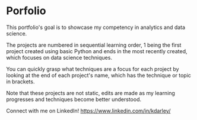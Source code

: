 # Porfolio
This portfolio's goal is to showcase my competency in analytics and data science. 

The projects are numbered in sequential learning order, 1 being the first project created using basic Python and ends in the most recently created, which focuses on data science techniques. 

You can quickly grasp what techniques are a focus for each project by looking at the end of each project's name, which has the technique or topic in brackets.

Note that these projects are not static, edits are made as my learning progresses and techniques become better understood.

Connect with me on LinkedIn! https://www.linkedin.com/in/kdarley/
